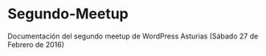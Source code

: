 # Segundo-Meetup
Documentación del segundo meetup de WordPress Asturias (Sábado 27 de Febrero de 2016)
